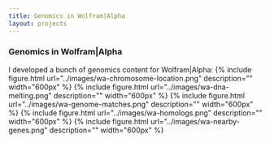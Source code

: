 ```yaml
---
title: Genomics in Wolfram|Alpha
layout: projects
---
```


### Genomics in Wolfram|Alpha

I developed a bunch of genomics content for Wolfram|Alpha:
{% include figure.html url="../images/wa-chromosome-location.png" description="" width="600px" %}
{% include figure.html url="../images/wa-dna-melting.png" description="" width="600px" %}
{% include figure.html url="../images/wa-genome-matches.png" description="" width="600px" %}
{% include figure.html url="../images/wa-homologs.png" description="" width="600px" %}
{% include figure.html url="../images/wa-nearby-genes.png" description="" width="600px" %}
